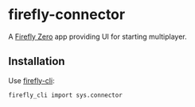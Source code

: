 # firefly-connector

A [Firefly Zero](https://fireflyzero.com/) app providing UI for starting multiplayer.

## Installation

Use [firefly-cli](https://github.com/firefly-zero/firefly-cli):

```bash
firefly_cli import sys.connector
```
